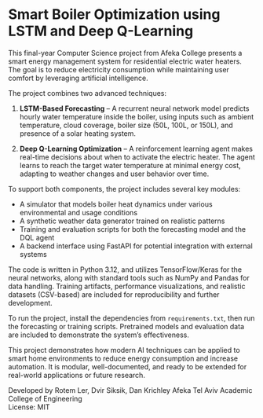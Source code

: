 # Smart Boiler Optimization using LSTM and Deep Q-Learning

This final-year Computer Science project from Afeka College presents a smart energy management system for residential electric water heaters. The goal is to reduce electricity consumption while maintaining user comfort by leveraging artificial intelligence.

The project combines two advanced techniques:

1. **LSTM-Based Forecasting** – A recurrent neural network model predicts hourly water temperature inside the boiler, using inputs such as ambient temperature, cloud coverage, boiler size (50L, 100L, or 150L), and presence of a solar heating system.

2. **Deep Q-Learning Optimization** – A reinforcement learning agent makes real-time decisions about when to activate the electric heater. The agent learns to reach the target water temperature at minimal energy cost, adapting to weather changes and user behavior over time.

To support both components, the project includes several key modules:
- A simulator that models boiler heat dynamics under various environmental and usage conditions
- A synthetic weather data generator trained on realistic patterns
- Training and evaluation scripts for both the forecasting model and the DQL agent
- A backend interface using FastAPI for potential integration with external systems

The code is written in Python 3.12, and utilizes TensorFlow/Keras for the neural networks, along with standard tools such as NumPy and Pandas for data handling. Training artifacts, performance visualizations, and realistic datasets (CSV-based) are included for reproducibility and further development.

To run the project, install the dependencies from `requirements.txt`, then run the forecasting or training scripts. Pretrained models and evaluation data are included to demonstrate the system’s effectiveness.

This project demonstrates how modern AI techniques can be applied to smart home environments to reduce energy consumption and increase automation. It is modular, well-documented, and ready to be extended for real-world applications or future research.

Developed by Rotem Ler, Dvir Siksik, Dan Krichley 
Afeka Tel Aviv Academic College of Engineering  
License: MIT
